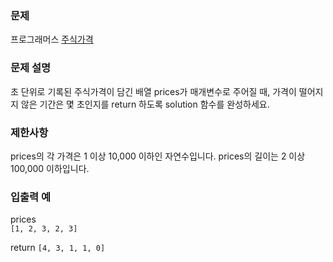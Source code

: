### 문제
프로그래머스 [주식가격](https://programmers.co.kr/learn/courses/30/lessons/42584)

### 문제 설명
초 단위로 기록된 주식가격이 담긴 배열 prices가 매개변수로 주어질 때, 가격이 떨어지지 않은 기간은 몇 초인지를 return 하도록 solution 함수를 완성하세요.

### 제한사항
prices의 각 가격은 1 이상 10,000 이하인 자연수입니다.
prices의 길이는 2 이상 100,000 이하입니다.

### 입출력 예
prices	
`[1, 2, 3, 2, 3]	`

return 
`[4, 3, 1, 1, 0]`
